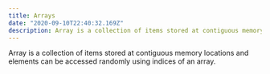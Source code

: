 ```yaml
---
title: Arrays
date: "2020-09-10T22:40:32.169Z"
description: Array is a collection of items stored at contiguous memory locations and elements can be accessed randomly using indices of an array.
---
```


Array is a collection of items stored at contiguous memory locations and elements can be accessed randomly using indices of an array.
